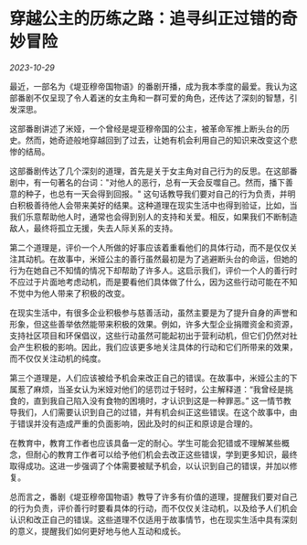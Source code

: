 # 穿越公主的历练之路：追寻纠正过错的奇妙冒险

*2023-10-29*

最近，一部名为《堤亚穆帝国物语》的番剧开播，成为我本季度的最爱。我认为这部番剧不仅呈现了令人着迷的女主角和一群可爱的角色，还传达了深刻的智慧，引发深思。

这部番剧讲述了米娅，一个曾经是堤亚穆帝国的公主，被革命军推上断头台的历史。然而，她奇迹般地穿越回到了过去，让她有机会利用自己的知识来改变这个悲惨的结局。

这部番剧传达了几个深刻的道理，首先是关于女主角对自己行为的反思。在这部番剧中，有一句著名的台词："对他人的恶行，总有一天会反噬自己。然而，播下善意的种子，也总有一天会得到回报。" 这句话教导我们要对自己的行为负责，并明白积极善待他人会带来美好的结果。这种道理在现实生活中也得到验证，比如，当我们乐意帮助他人时，通常也会得到别人的支持和关爱。相反，如果我们不断制造敌人，最终将孤立无援，失去人际关系的支持。

第二个道理是，评价一个人所做的好事应该着重看他们的具体行动，而不是仅仅关注其动机。在故事中，米娅公主的善行虽然最初是为了逃避断头台的命运，但她的行为在她自己不知情的情况下却帮助了许多人。这启示我们，评价一个人的善行时不应过于片面地考虑动机，而是要看他们具体做了什么，因为这些行动可能在不知不觉中为他人带来了积极的改变。

在现实生活中，有很多企业积极参与慈善活动，虽然主要是为了提升自身的声誉和形象，但这些善举依然能带来积极的效果。例如，许多大型企业捐赠资金和资源，支持社区项目和环保倡议，这些行动虽然可能起初出于营利动机，但它们仍然对社会产生积极的影响。因此，我们应该更多地关注具体的行动和它们所带来的效果，而不仅仅关注动机的纯度。

第三个道理是，人们应该被给予机会来改正自己的错误。在故事中，米娅公主的下属惹了麻烦，当圣女认为米娅对他们的惩罚过于轻时，公主解释道：“我曾经是挑食的，直到我自己陷入没有食物的困境时，才认识到这是一种罪恶。” 这一情节教导我们，人们需要认识到自己的过错，并有机会纠正这些错误。在这个故事中，由于错误并没有造成严重的负面影响，因此及时的纠正和原谅是合理的。

在教育中，教育工作者也应该具备一定的耐心。学生可能会犯错或不理解某些概念，但耐心的教育工作者可以给予他们机会去改正这些错误，学到更多知识，最终取得成功。这进一步强调了个体需要被赋予机会，以认识到自己的错误，并加以修复。

总而言之，番剧《堤亚穆帝国物语》教导了许多有价值的道理，提醒我们要对自己的行为负责，评价善行时要看具体的行动，而不仅仅关注动机，以及给予人们机会认识和改正自己的错误。这些道理不仅适用于故事情节，也在现实生活中具有深刻的意义，提醒我们如何更好地与他人互动和成长。
